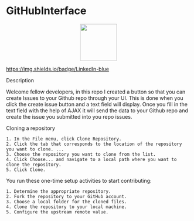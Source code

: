 # GitHubInterface

<div id="header" align="center">
  <img src="https://media.giphy.com/media/M9gbBd9nbDrOTu1Mqx/giphy.gif" width="100"/>
</div>

https://img.shields.io/badge/LinkedIn-blue

Description

Welcome fellow developers, in this repo I created a button so that you can create Issues to your Github repo through your UI. This is done when you
click the create issue button and a text field will display. Once you fill in the text field with the help of AJAX it will send the data to your 
Github repo and create the issue you submitted into you repo issues.

Cloning a repository

    1. In the File menu, click Clone Repository.
    2. Click the tab that corresponds to the location of the repository you want to clone. ...
    3. Choose the repository you want to clone from the list.
    4. Click Choose... and navigate to a local path where you want to clone the repository.
    5. Click Clone.
   
You run these one-time setup activities to start contributing:

    1. Determine the appropriate repository.
    2. Fork the repository to your GitHub account.
    3. Choose a local folder for the cloned files.
    4. Clone the repository to your local machine.
    5. Configure the upstream remote value.
    


